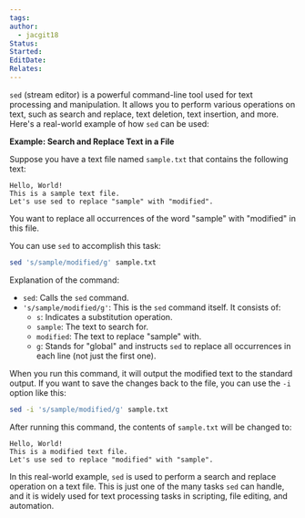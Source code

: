 ```yaml
---
tags: 
author:
  - jacgit18
Status: 
Started: 
EditDate: 
Relates:
---
```

`sed` (stream editor) is a powerful command-line tool used for text processing and manipulation. It allows you to perform various operations on text, such as search and replace, text deletion, text insertion, and more. Here's a real-world example of how `sed` can be used:

**Example: Search and Replace Text in a File**

Suppose you have a text file named `sample.txt` that contains the following text:

```plaintext
Hello, World!
This is a sample text file.
Let's use sed to replace "sample" with "modified".
```

You want to replace all occurrences of the word "sample" with "modified" in this file.

You can use `sed` to accomplish this task:

```bash
sed 's/sample/modified/g' sample.txt
```

Explanation of the command:

- `sed`: Calls the `sed` command.
- `'s/sample/modified/g'`: This is the `sed` command itself. It consists of:
  - `s`: Indicates a substitution operation.
  - `sample`: The text to search for.
  - `modified`: The text to replace "sample" with.
  - `g`: Stands for "global" and instructs `sed` to replace all occurrences in each line (not just the first one).

When you run this command, it will output the modified text to the standard output. If you want to save the changes back to the file, you can use the `-i` option like this:

```bash
sed -i 's/sample/modified/g' sample.txt
```

After running this command, the contents of `sample.txt` will be changed to:

```plaintext
Hello, World!
This is a modified text file.
Let's use sed to replace "modified" with "sample".
```

In this real-world example, `sed` is used to perform a search and replace operation on a text file. This is just one of the many tasks `sed` can handle, and it is widely used for text processing tasks in scripting, file editing, and automation.